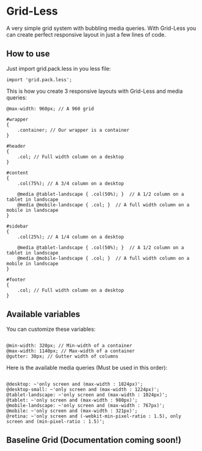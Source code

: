 # Grid-Less

A very simple grid system with bubbling media queries.
With Grid-Less you can create perfect responsive layout in just a few lines of code.

## How to use

Just import grid.pack.less in you less file:

<pre><code>import 'grid.pack.less';
</code></pre>

This is how you create 3 responsive layouts with Grid-Less and media queries:

<pre><code>@max-width: 960px; // A 960 grid

#wrapper
{
	.container; // Our wrapper is a container
}

#header
{
	.col; // Full width column on a desktop
}

#content
{
	.col(75%); // A 3/4 column on a desktop
	
	@media @tablet-landscape { .col(50%); }  // A 1/2 column on a tablet in landscape
	@media @mobile-landscape { .col; }  // A full width column on a mobile in landscape
}

#sidebar
{
	.col(25%); // A 1/4 column on a desktop
	
	@media @tablet-landscape { .col(50%); }  // A 1/2 column on a tablet in landscape
	@media @mobile-landscape { .col; }  // A full width column on a mobile in landscape
}

#footer
{
	.col; // Full width column on a desktop
}
</code></pre>

## Available variables

You can customize these variables:

<pre><code>
@min-width: 320px; // Min-width of a container
@max-width: 1140px; // Max-width of a container
@gutter: 30px; // Gutter width of columns
</code></pre>

Here is the available media queries (Must be used in this order):

<pre><code>
@desktop: ~'only screen and (max-width : 1824px)';
@desktop-small: ~'only screen and (max-width : 1224px)';
@tablet-landscape: ~'only screen and (max-width : 1024px)';
@tablet: ~'only screen and (max-width : 980px)';
@mobile-landscape: ~'only screen and (max-width : 767px)';
@mobile: ~'only screen and (max-width : 321px)';
@retina: ~'only screen and (-webkit-min-pixel-ratio : 1.5), only screen and (min-pixel-ratio : 1.5)';
</code></pre>

## Baseline Grid (Documentation coming soon!)